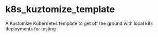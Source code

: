 # k8s_kuztomize_template
A Kustomize Kubernetes template to get off the ground with local k8s deployments for testing 
